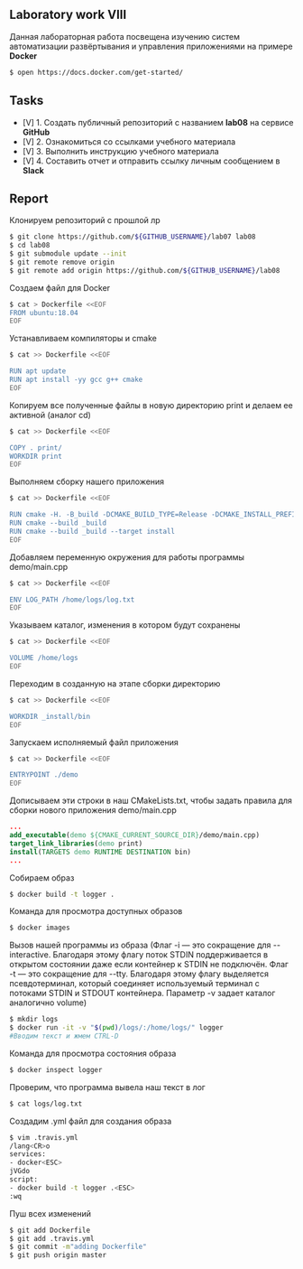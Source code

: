 ## Laboratory work VIII

Данная лабораторная работа посвещена изучению систем автоматизации развёртывания и управления приложениями на примере **Docker**

```sh
$ open https://docs.docker.com/get-started/
```

## Tasks

- [V] 1. Создать публичный репозиторий с названием **lab08** на сервисе **GitHub**
- [V] 2. Ознакомиться со ссылками учебного материала
- [V] 3. Выполнить инструкцию учебного материала
- [V] 4. Составить отчет и отправить ссылку личным сообщением в **Slack**

## Report

Клонируем репозиторий с прошлой лр
```sh
$ git clone https://github.com/${GITHUB_USERNAME}/lab07 lab08
$ cd lab08
$ git submodule update --init
$ git remote remove origin
$ git remote add origin https://github.com/${GITHUB_USERNAME}/lab08
```
Создаем файл для Docker
```sh
$ cat > Dockerfile <<EOF
FROM ubuntu:18.04
EOF
```
Устанавливаем компиляторы и cmake
```sh
$ cat >> Dockerfile <<EOF

RUN apt update
RUN apt install -yy gcc g++ cmake
EOF
```
Копируем все полученные файлы в новую директорию print и делаем ее активной (аналог cd)
```sh
$ cat >> Dockerfile <<EOF

COPY . print/
WORKDIR print
EOF
```
Выполняем сборку нашего приложения
```sh
$ cat >> Dockerfile <<EOF

RUN cmake -H. -B_build -DCMAKE_BUILD_TYPE=Release -DCMAKE_INSTALL_PREFIX=_install
RUN cmake --build _build
RUN cmake --build _build --target install
EOF
```
Добавляем переменную окружения для работы программы demo/main.cpp
```sh
$ cat >> Dockerfile <<EOF

ENV LOG_PATH /home/logs/log.txt
EOF
```
Указываем каталог, изменения в котором будут сохранены
```sh
$ cat >> Dockerfile <<EOF

VOLUME /home/logs
EOF
```
Переходим в созданную на этапе сборки директорию
```sh
$ cat >> Dockerfile <<EOF

WORKDIR _install/bin
EOF
```
Запускаем исполняемый файл приложения
```sh
$ cat >> Dockerfile <<EOF

ENTRYPOINT ./demo
EOF
```
Дописываем эти строки в наш CMakeLists.txt, чтобы задать правила для сборки нового приложения demo/main.cpp
```cmake
...
add_executable(demo ${CMAKE_CURRENT_SOURCE_DIR}/demo/main.cpp)
target_link_libraries(demo print) 
install(TARGETS demo RUNTIME DESTINATION bin)
...
```

Собираем образ
```sh
$ docker build -t logger .
```
Команда для просмотра доступных образов
```sh
$ docker images
```
Вызов нашей программы из образа
(Флаг -i — это сокращение для --interactive. Благодаря этому флагу поток STDIN поддерживается в открытом состоянии даже если контейнер к STDIN не подключён. Флаг -t — это сокращение для --tty. Благодаря этому флагу выделяется псевдотерминал, который соединяет используемый терминал с потоками STDIN и STDOUT контейнера. Параметр -v задает каталог аналогично volume)
```sh
$ mkdir logs
$ docker run -it -v "$(pwd)/logs/:/home/logs/" logger
#Вводим текст и жмем CTRL-D
```
Команда для просмотра состояния образа
```sh
$ docker inspect logger
```
Проверим, что программа вывела наш текст в лог
```sh
$ cat logs/log.txt
```
Создадим .yml файл для создания образа
```sh
$ vim .travis.yml
/lang<CR>o
services:
- docker<ESC>
jVGdo
script:
- docker build -t logger .<ESC>
:wq
```
Пуш всех изменений
```sh
$ git add Dockerfile
$ git add .travis.yml
$ git commit -m"adding Dockerfile"
$ git push origin master
```
